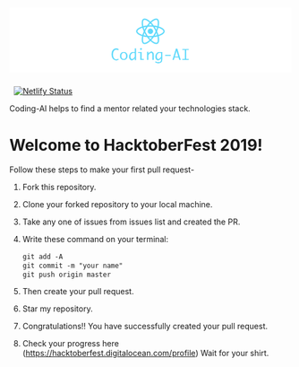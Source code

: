 # ![Coding-AI](media/banner_text.png)

&nbsp; [![Netlify Status](https://api.netlify.com/api/v1/badges/1355ea63-470d-4f37-987e-af334ab16432/deploy-status)](https://app.netlify.com/sites/mentors/deploys)

Coding-AI helps to find a mentor related your technologies stack.


# Welcome to HacktoberFest 2019!
Follow these steps to make your first pull request-

1. Fork this repository.

2. Clone your forked repository to your local machine.

3. Take any one of issues from issues list and created the PR.

4. Write these command on your terminal:
    ```
    git add -A
    git commit -m "your name"
    git push origin master
    ```
5. Then create your pull request.

6. Star my repository.

7. Congratulations!! You have successfully created your pull request.

8. Check your progress here (https://hacktoberfest.digitalocean.com/profile) Wait for your shirt.
